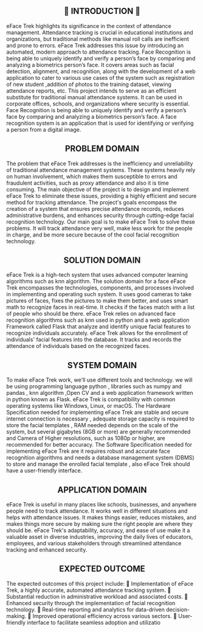 <h2 align=center> 🌟 INTRODUCTION 🌟 </h2>
eFace Trek highlights its significance in the context of attendance management. Attendance 
tracking is crucial in educational institutions and organizations, but traditional methods like 
manual roll calls are inefficient and prone to errors. eFace Trek addresses this issue by 
introducing an automated, modern approach to attendance tracking. Face Recognition is being 
able to uniquely identify and verify a person’s face by comparing and analyzing a biometrics 
person’s face. It covers areas such as facial detection, alignment, and recognition, along with the 
development of a web application to cater to various use cases of the system such as registration 
of new student ,addition of photos to the training dataset, viewing attendance reports, etc. This 
project intends to serve as an efficient substitute for traditional manual attendance systems. It can 
be used in corporate offices, schools, and organizations where security is essential. Face 
Recognition is being able to uniquely identify and verify a person’s face by comparing and 
analyzing a biometrics person’s face. A face recognition system is an application that is used for 
identifying or verifying a person from a digital image.

<h2 align=center> PROBLEM DOMAIN </h2>
The problem that eFace Trek addresses is the inefficiency and unreliability of traditional 
attendance management systems. These systems heavily rely on human involvement, which 
makes them susceptible to errors and fraudulent activities, such as proxy attendance and also it is 
time consuming. The main objective of the project is to design and implement eFace Trek to 
eliminate these issues, providing a highly efficient and secure method for tracking attendance.
The project's goals encompass the creation of a system that ensures precise attendance records, 
reduces administrative burdens, and enhances security through cutting-edge facial recognition 
technology. Our main goal is to make eFace Trek to solve these problems. It will track 
attendance very well, make less work for the people in charge, and be more secure because of the 
cool facial recognition technology.

<h2 align=center> SOLUTION DOMAIN </h2>
eFace Trek is a high-tech system that uses advanced computer learning algorithms such as knn 
algorithm. The solution domain for a face eFace Trek encompasses the technologies, 
components, and processes involved in implementing and operating such system. It uses good 
cameras to take pictures of faces, fixes the pictures to make them better, and uses smart math to 
recognize faces in real-time. It checks if the faces match with a list of people who should be 
there. eFace Trek relies on advanced face recognition algorithms such as knn used in python and 
a web application Framework called Flask that analyze and identify unique facial features to 
recognize individuals accurately. eFace Trek allows for the enrollment of individuals' facial 
features into the database. It tracks and records the attendance of individuals based on the 
recognized faces.

<h2 align=center> SYSTEM DOMAIN</h2>
To make eFace Trek work, we'll use different tools and technology. we will be using 
programming language python , libraries such as numpy and pandas , knn algorithm ,Open CV
and a web application framework written in python known as Flask. eFace Trek is compatibility 
with common operating systems like Windows, Linux, or macOS. The Hardware Specification 
needed for implementing eFace Trek are stable and secure internet connection is necessary , 
adequate storage capacity is required to store the facial templates , RAM needed depends on the 
scale of the system, but several gigabytes (8GB or more) are generally recommended and 
Camera of Higher resolutions, such as 1080p or higher, are recommended for better accuracy.
The Software Specification needed for implementing eFace Trek are it requires robust and 
accurate face recognition algorithms and needs a database management system (DBMS) to store 
and manage the enrolled facial template , also eFace Trek should have a user-friendly interface.

<h2 align=center> APPLICATION DOMAIN</h2>
eFace Trek is useful in many places like schools, businesses, and anywhere people need to track 
attendance. It works well in different situations and helps with attendance issues. It makes things 
easier, reduces mistakes, and makes things more secure by making sure the right people are 
where they should be. eFace Trek's adaptability, accuracy, and ease of use make it a valuable 
asset in diverse industries, improving the daily lives of educators, employees, and various 
stakeholders through streamlined attendance tracking and enhanced security.

<h2 align=center> EXPECTED OUTCOME</h2>
The expected outcomes of this project include:
 Implementation of eFace Trek, a highly accurate, automated attendance tracking system.
 Substantial reduction in administrative workload and associated costs.
 Enhanced security through the implementation of facial recognition technology.
 Real-time reporting and analytics for data-driven decision-making.
 Improved operational efficiency across various sectors.
 User-friendly interface to facilitate seamless adoption and utilizatio
